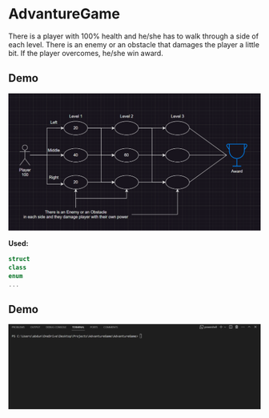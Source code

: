 # AdvantureGame

There is a player with 100% health and he/she has to walk through a side of each level. There is an enemy or an obstacle that damages the player a little bit. If the player overcomes, he/she win award.

## Demo

![alt text](<AdvantureGame/Assets/Screenshot 2024-03-25 111341.png>)


**Used:**
```cs
struct
class
enum
...
```

## Demo

![alt text](AdvantureGame/Assets/Animation.gif)
